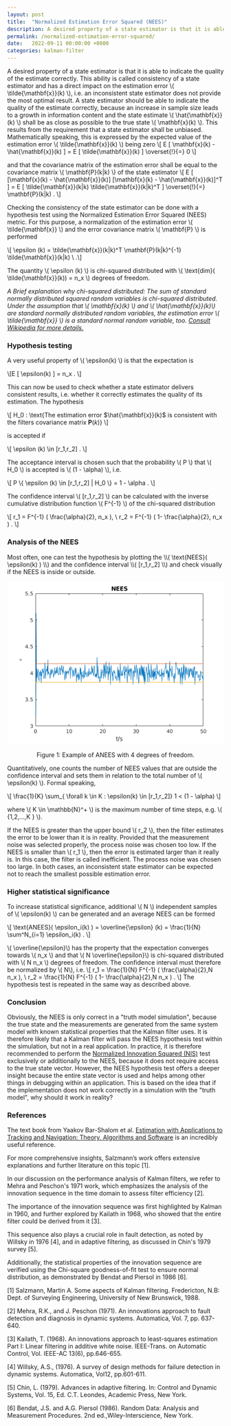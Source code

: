 ```yaml
---
layout: post
title:  "Normalized Estimation Error Squared (NEES)"
description: A desired property of a state estimator is that it is able to indicate the quality of the estimate correctly. This is called consistency of a state estimator.
permalink: /normalized-estimation-error-squared/
date:   2022-09-11 00:00:00 +0000
categories: kalman-filter
---
```


A desired property of a state estimator is that it is able to indicate the quality of the estimate correctly.
This ability is called consistency of a state estimator and has a direct impact on the estimation error \\( \tilde{\mathbf{x}}(k) \\), i.e. an inconsistent state estimator does not provide the most optimal result.
A state estimator should be able to indicate the quality of the estimate correctly, because an increase in sample size leads to a growth in information content and the state estimate \\( \hat{\mathbf{x}}(k) \\) shall be as close as possible to the true state \\( \mathbf{x}(k)  \\).
This results from the requirement that a state estimator shall be unbiased.
Mathematically speaking, this is expressed by the expected value of the estimation error \\( \tilde{\mathbf{x}}(k)  \\) being zero
\\[ E [ \mathbf{x}(k) - \hat{\mathbf{x}}(k)  ] = E [ \tilde{\mathbf{x}}(k)  ] \overset{!}{=} 0 \\]

and that the covariance matrix of the estimation error shall be equal to the covariance matrix \\( \mathbf{P}(k\|k)  \\) of the state estimator
\\[ E [ [\mathbf{x}(k) - \hat{\mathbf{x}}(k)] [\mathbf{x}(k) - \hat{\mathbf{x}}(k)]^T ] = E [ \tilde{\mathbf{x}}(k\|k) \tilde{\mathbf{x}}(k\|k)^T  ] \overset{!}{=} \mathbf{P}(k\|k) \. \\]

Checking the consistency of the state estimator can be done with a hypothesis test using the Normalized Estimation Error Squared (NEES) metric.
For this purpose, a normalization of the estimation error \\( \tilde{\mathbf{x}} \\) and the error covariance matrix \\( \mathbf{P} \\) is performed

\\[ \epsilon (k) = \tilde{\mathbf{x}}(k\|k)^T \mathbf{P}(k\|k)^{-1} \tilde{\mathbf{x}}(k\|k) \ .\\]

The quantity \\( \epsilon (k) \\)  is chi-squared distributed with \\( \text{dim}( \tilde{\mathbf{x}}(k)) = n_x \\) degrees of freedom.

*A Brief explanation why chi-squared distributed: The sum of standard normally distributed squared random variables is chi-squared distributed. 
Under the assumption that \\( \mathbf{x}(k) \\) and \\( \hat{\mathbf{x}}(k)\\) are standard normally distributed random variables, the estimation error \\( \tilde{\mathbf{x}} \\) is a standard normal random variable, too.
[Consult Wikipedia for more details.](https://en.wikipedia.org/wiki/Chi-squared_distribution)*

<h3>Hypothesis testing</h3>

A very useful property of \\( \epsilon(k) \\) is that the expectation is

\\[E [ \epsilon(k) ] = n_x \. \\]

This can now be used to check whether a state estimator delivers consistent results, i.e. whether it correctly estimates the quality of its estimation.
The hypothesis

\\[ H_0 :  \text{The estimation error $\hat{\mathbf{x}}(k)$ is consistent with the filters covariance matrix $\mathbf{P}(k)$} \\]

is accepted if

\\[ \epsilon (k) \in [r_1,r_2] \. \\]

The acceptance interval is chosen such that the probability \\( P \\) that \\( H_0 \\) is accepted is \\( (1 - \alpha) \\), i.e. 

\\[ P \\{ \epsilon (k) \in [r_1,r_2]  \| H_0 \\} = 1 - \alpha \. \\]

The confidence interval \\( [r_1,r_2] \\) can be calculated with the inverse cumulative distribution function \\( F^{-1} \\) of the chi-squared distribution

\\[ r_1 = F^{-1} ( \frac{\alpha}{2}, n_x ), \ r_2 = F^{-1} ( 1- \frac{\alpha}{2}, n_x ) \. \\]

<h3>Analysis of the NEES</h3>
Most often, one can test the hypothesis by plotting the \\( \text{NEES}( \epsilon(k) ) \\) and the confidence interval \\( [r_1,r_2] \\) and check visually if the NEES is inside or outside. 

<p align="center">
<img src="/assets/images/dc_motor/NEES.png" title="Normalized Estimation Error Squared (NEES)"/>
<center>Figure 1: Example of ANEES with 4 degrees of freedom.</center>
</p>

Quantitatively, one counts the number of NEES values that are outside the confidence interval and sets them in relation to the total number of \\(  \epsilon(k) \\). 
Formal speaking, 

\\[ \frac{1}{K} \sum_{ \forall k \in K : \epsilon(k) \in [r_1,r_2]} 1  < (1 - \alpha) \\]

where \\( K \in \mathbb{N}^+ \\) is the maximum number of time steps, e.g. \\( \{1,2,...,K \} \\).

If the NEES is greater than the upper bound \\( r_2 \\), then the filter estimates the error to be lower than it is in reality.
Provided that the measurement noise was selected properly, the process noise was chosen too low.
If the NEES is smaller than \\( r_1 \\), then the error is estimated larger than it really is. 
In this case, the filter is called inefficient. 
The process noise was chosen too large.
In both cases, an inconsistent state estimator can be expected not to reach the smallest possible estimation error.

<h3>Higher statistical significance</h3>

To increase statistical significance, additional \\( N \\) independent samples of \\( \epsilon(k) \\) can be generated and an average NEES can be formed

\\[ \text{ANEES}( \epsilon_i(k) ) = \overline{\epsilon} (k)  = \frac{1}{N} \sum^N_{i=1} \epsilon_i(k) \. \\]

\\( \overline{\epsilon}\\) has the property that the expectation converges towards \\( n_x \\) and that \\( N \overline{\epsilon}\\) is chi-squared distributed with \\( N n_x \\) degrees of freedom.
The confidence interval must therefore be normalized by \\( N\\), i.e.
\\[ r_1 = \frac{1}{N} F^{-1} ( \frac{\alpha}{2},N n_x ), \ r_2 = \frac{1}{N} F^{-1} ( 1- \frac{\alpha}{2},N n_x ) \. \\]
The hypothesis test is repeated in the same way as described above.

<h3>Conclusion</h3>

Obviously, the NEES is only correct in a "truth model simulation", because the true state and the measurements are generated from the same system model with known statistical properties that the Kalman filter uses.
It is therefore likely that a Kalman filter will pass the NEES hypothesis test within the simulation, but not in a real application.
In practice, it is therefore recommended to perform the [Normalized Innovation Squared (NIS)](/normalized-innovation-squared/) test exclusively or additionally to the NEES, because it does not require access to the true state vector.
However, the NEES hypothesis test offers a deeper insight because the entire state vector is used and helps among other things in debugging within an application. 
This is based on the idea that if the implementation does not work correctly in a simulation with the "truth model", why should it work in reality?

<h3>References</h3>
The text book from Yaakov Bar-Shalom et al. <a href="https://amzn.to/3wIP5UY" onclick="fathom.trackEvent('NEES - Amazon - Bar-Shalom');">Estimation with Applications to Tracking and Navigation: Theory, Algorithms and Software</a> is an incredibly useful reference.

For more comprehensive insights, Salzmann’s work offers extensive explanations and further literature on this topic [1].

In our discussion on the performance analysis of Kalman filters, we refer to Mehra and Peschon's 1971 work, which emphasizes the analysis of the innovation sequence in the time domain to assess filter efficiency [2].

The importance of the innovation sequence was first highlighted by Kalman in 1960, and further explored by Kailath in 1968, who showed that the entire filter could be derived from it [3].

This sequence also plays a crucial role in fault detection, as noted by Willsky in 1976 [4], and in adaptive filtering, as discussed in Chin's 1979 survey [5].

Additionally, the statistical properties of the innovation sequence are verified using the Chi-square goodness-of-fit test to ensure normal distribution, as demonstrated by Bendat and Piersol in 1986 [6].


[1] Salzmann, Martin A. Some aspects of Kalman filtering. Fredericton, N.B: Dept. of Surveying Engineering, University of New Brunswick, 1988.

[2] Mehra, R.K., and J. Peschon (1971). An innovations approach to fault detection and diagnosis in dynamic systems. Automatica, Vol. 7, pp. 637-640.

[3] Kailath, T. (1968). An innovations approach to least-squares estimation Part I: Linear filtering in additive white noise. IEEE-Trans. on Automatic Control, Vol. IEEE-AC 13(6), pp.646-655.

[4] Willsky, A.S., (1976). A survey of design methods for failure detection in dynamic systems. Automatica, Vol12, pp.601-611.

[5] Chin, L. (1979). Advances in adaptive filtering. In: Control and Dynamic Systems, Vol. 15, Ed. C.T. Leondes, Academic Press, New York.

[6] Bendat, J.S. and A.G. Piersol (1986). Random Data: Analysis and Measurement Procedures. 2nd ed.,Wiley-Interscience, New York.


[jekyll-docs]: https://jekyllrb.com/docs/home
[jekyll-gh]:   https://github.com/jekyll/jekyll
[jekyll-talk]: https://talk.jekyllrb.com/
